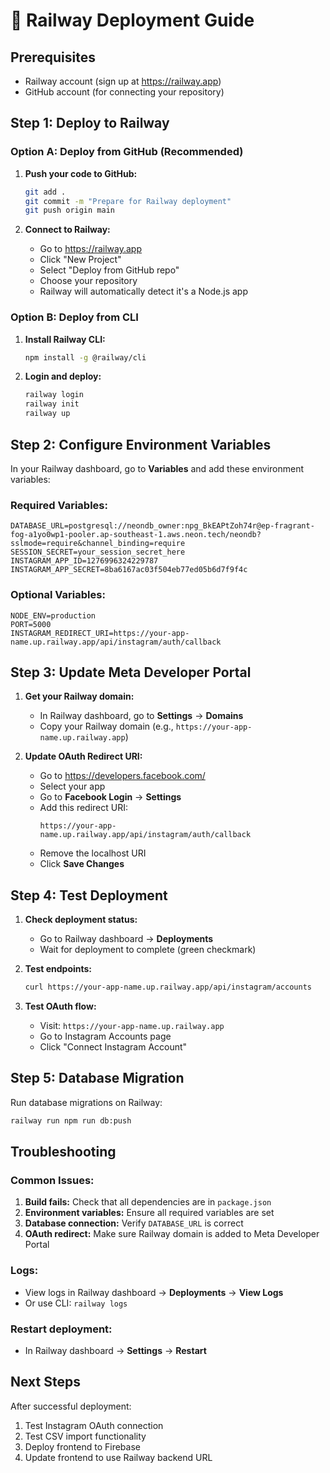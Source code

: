 # 🚂 Railway Deployment Guide

## Prerequisites
- Railway account (sign up at https://railway.app)
- GitHub account (for connecting your repository)

## Step 1: Deploy to Railway

### Option A: Deploy from GitHub (Recommended)
1. **Push your code to GitHub:**
   ```bash
   git add .
   git commit -m "Prepare for Railway deployment"
   git push origin main
   ```

2. **Connect to Railway:**
   - Go to https://railway.app
   - Click "New Project"
   - Select "Deploy from GitHub repo"
   - Choose your repository
   - Railway will automatically detect it's a Node.js app

### Option B: Deploy from CLI
1. **Install Railway CLI:**
   ```bash
   npm install -g @railway/cli
   ```

2. **Login and deploy:**
   ```bash
   railway login
   railway init
   railway up
   ```

## Step 2: Configure Environment Variables

In your Railway dashboard, go to **Variables** and add these environment variables:

### Required Variables:
```
DATABASE_URL=postgresql://neondb_owner:npg_BkEAPtZoh74r@ep-fragrant-fog-a1yo0wp1-pooler.ap-southeast-1.aws.neon.tech/neondb?sslmode=require&channel_binding=require
SESSION_SECRET=your_session_secret_here
INSTAGRAM_APP_ID=1276996324229787
INSTAGRAM_APP_SECRET=8ba6167ac03f504eb77ed05b6d7f9f4c
```

### Optional Variables:
```
NODE_ENV=production
PORT=5000
INSTAGRAM_REDIRECT_URI=https://your-app-name.up.railway.app/api/instagram/auth/callback
```

## Step 3: Update Meta Developer Portal

1. **Get your Railway domain:**
   - In Railway dashboard, go to **Settings** → **Domains**
   - Copy your Railway domain (e.g., `https://your-app-name.up.railway.app`)

2. **Update OAuth Redirect URI:**
   - Go to https://developers.facebook.com/
   - Select your app
   - Go to **Facebook Login** → **Settings**
   - Add this redirect URI:
     ```
     https://your-app-name.up.railway.app/api/instagram/auth/callback
     ```
   - Remove the localhost URI
   - Click **Save Changes**

## Step 4: Test Deployment

1. **Check deployment status:**
   - Go to Railway dashboard → **Deployments**
   - Wait for deployment to complete (green checkmark)

2. **Test endpoints:**
   ```bash
   curl https://your-app-name.up.railway.app/api/instagram/accounts
   ```

3. **Test OAuth flow:**
   - Visit: `https://your-app-name.up.railway.app`
   - Go to Instagram Accounts page
   - Click "Connect Instagram Account"

## Step 5: Database Migration

Run database migrations on Railway:
```bash
railway run npm run db:push
```

## Troubleshooting

### Common Issues:
1. **Build fails:** Check that all dependencies are in `package.json`
2. **Environment variables:** Ensure all required variables are set
3. **Database connection:** Verify `DATABASE_URL` is correct
4. **OAuth redirect:** Make sure Railway domain is added to Meta Developer Portal

### Logs:
- View logs in Railway dashboard → **Deployments** → **View Logs**
- Or use CLI: `railway logs`

### Restart deployment:
- In Railway dashboard → **Settings** → **Restart**

## Next Steps

After successful deployment:
1. Test Instagram OAuth connection
2. Test CSV import functionality
3. Deploy frontend to Firebase
4. Update frontend to use Railway backend URL
